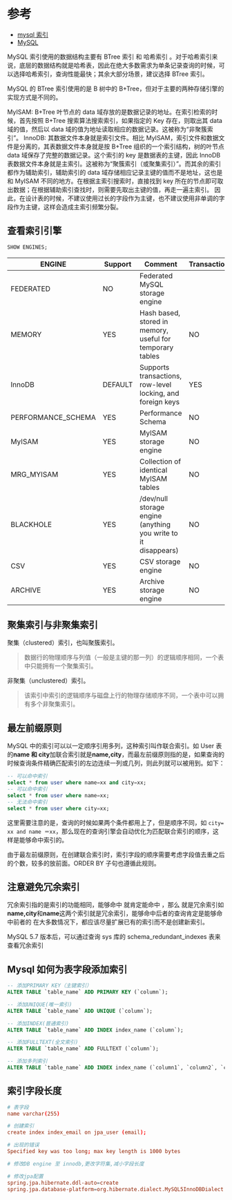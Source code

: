 # 参考

- [mysql 索引](https://github.com/Snailclimb/JavaGuide/blob/master/docs/database/MySQL%20Index.md)
- [MySQL](https://github.com/Snailclimb/JavaGuide/blob/master/docs/database/MySQL.md)

MySQL 索引使用的数据结构主要有 BTree 索引 和 哈希索引 。对于哈希索引来说，底层的数据结构就是哈希表，因此在绝大多数需求为单条记录查询的时候，可以选择哈希索引，查询性能最快；其余大部分场景，建议选择 BTree 索引。

MySQL 的 BTree 索引使用的是 B 树中的 B+Tree，但对于主要的两种存储引擎的实现方式是不同的。

MyISAM: B+Tree 叶节点的 data 域存放的是数据记录的地址。在索引检索的时候，首先按照 B+Tree 搜索算法搜索索引，如果指定的 Key 存在，则取出其 data 域的值，然后以 data 域的值为地址读取相应的数据记录。这被称为“非聚簇索引”。
InnoDB: 其数据文件本身就是索引文件。相比 MyISAM，索引文件和数据文件是分离的，其表数据文件本身就是按 B+Tree 组织的一个索引结构，树的叶节点 data 域保存了完整的数据记录。这个索引的 key 是数据表的主键，因此 InnoDB 表数据文件本身就是主索引。这被称为“聚簇索引（或聚集索引）”。而其余的索引都作为辅助索引，辅助索引的 data 域存储相应记录主键的值而不是地址，这也是和 MyISAM 不同的地方。在根据主索引搜索时，直接找到 key 所在的节点即可取出数据；在根据辅助索引查找时，则需要先取出主键的值，再走一遍主索引。 因此，在设计表的时候，不建议使用过长的字段作为主键，也不建议使用非单调的字段作为主键，这样会造成主索引频繁分裂。

## 查看索引引擎

```sql
SHOW ENGINES;
```

| ENGINE             | Support | Comment                                                        | Transactions | XA  | Savepoints |
| ------------------ | ------- | -------------------------------------------------------------- | ------------ | --- | ---------- |
| FEDERATED          | NO      | Federated MySQL storage engine                                 |
| MEMORY             | YES     | Hash based, stored in memory, useful for temporary tables      | NO           | NO  | NO         |
| InnoDB             | DEFAULT | Supports transactions, row-level locking, and foreign keys     | YES          | YES | YES        |
| PERFORMANCE_SCHEMA | YES     | Performance Schema                                             | NO           | NO  | NO         |
| MyISAM             | YES     | MyISAM storage engine                                          | NO           | NO  | NO         |
| MRG_MYISAM         | YES     | Collection of identical MyISAM tables                          | NO           | NO  | NO         |
| BLACKHOLE          | YES     | /dev/null storage engine (anything you write to it disappears) | NO           | NO  | NO         |
| CSV                | YES     | CSV storage engine                                             | NO           | NO  | NO         |
| ARCHIVE            | YES     | Archive storage engine                                         | NO           | NO  | NO         |

## 聚集索引与非聚集索引

聚集（clustered）索引，也叫聚簇索引。

> 数据行的物理顺序与列值（一般是主键的那一列）的逻辑顺序相同，一个表中只能拥有一个聚集索引。

非聚集（unclustered）索引。

> 该索引中索引的逻辑顺序与磁盘上行的物理存储顺序不同，一个表中可以拥有多个非聚集索引。

## 最左前缀原则

MySQL 中的索引可以以一定顺序引用多列，这种索引叫作联合索引。如 User 表的**name 和 city**加联合索引就是**name,city**，而最左前缀原则指的是，如果查询的时候查询条件精确匹配索引的左边连续一列或几列，则此列就可以被用到。如下：

```sql
-- 可以命中索引
select * from user where name=xx and city=xx;
-- 可以命中索引
select * from user where name=xx;
-- 无法命中索引
select * from user where city=xx;
```

这里需要注意的是，查询的时候如果两个条件都用上了，但是顺序不同，如 `city= xx and name ＝xx`，那么现在的查询引擎会自动优化为匹配联合索引的顺序，这样是能够命中索引的。

由于最左前缀原则，在创建联合索引时，索引字段的顺序需要考虑字段值去重之后的个数，较多的放前面。ORDER BY 子句也遵循此规则。

## 注意避免冗余索引

冗余索引指的是索引的功能相同，能够命中 就肯定能命中 ，那么 就是冗余索引如**name,city**和**name**这两个索引就是冗余索引，能够命中后者的查询肯定是能够命中前者的 在大多数情况下，都应该尽量扩展已有的索引而不是创建新索引。

MySQL 5.7 版本后，可以通过查询 sys 库的 schema_redundant_indexes 表来查看冗余索引

## Mysql 如何为表字段添加索引

```sql
-- 添加PRIMARY KEY（主键索引）
ALTER TABLE `table_name` ADD PRIMARY KEY (`column`);

-- 添加UNIQUE(唯一索引)
ALTER TABLE `table_name` ADD UNIQUE (`column`);

-- 添加INDEX(普通索引)
ALTER TABLE `table_name` ADD INDEX index_name (`column`);

-- 添加FULLTEXT(全文索引)
ALTER TABLE `table_name` ADD FULLTEXT (`column`);

-- 添加多列索引
ALTER TABLE `table_name` ADD INDEX index_name (`column1`, `column2`, `column3`);
```

## 索引字段长度

```conf
# 表字段
name varchar(255)

# 创建索引
create index index_email on jpa_user (email);

# 出现的错误
Specified key was too long; max key length is 1000 bytes

# 修改DB engine 至 innodb,更改字符集,减小字段长度

# 修改jpa配置
spring.jpa.hibernate.ddl-auto=create
spring.jpa.database-platform=org.hibernate.dialect.MySQL5InnoDBDialect
```
